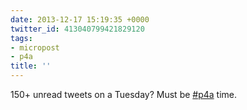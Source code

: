 ```yaml
---
date: 2013-12-17 15:19:35 +0000
twitter_id: 413040799421829120
tags:
- micropost
- p4a
title: ''
---
```


150+ unread tweets on a Tuesday? Must be [#p4a](https://twitter.com/hashtag/p4a) time.
